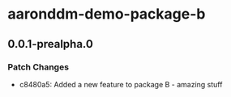 # aaronddm-demo-package-b

## 0.0.1-prealpha.0

### Patch Changes

- c8480a5: Added a new feature to package B - amazing stuff
